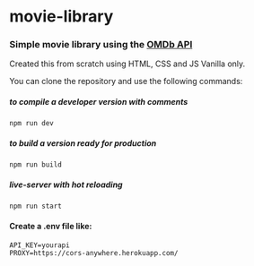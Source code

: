 # movie-library
### Simple movie library using the [OMDb API](http://www.omdbapi.com/)

Created this from scratch using HTML, CSS and JS Vanilla only.

You can clone the repository and use the following commands:


##### to compile a developer version with comments
```shell
npm run dev
```

##### to build a version ready for production
```shell
npm run build
```

##### live-server with hot reloading
```shell
npm run start
```

#### Create a .env file like:

```shell
API_KEY=yourapi
PROXY=https://cors-anywhere.herokuapp.com/
```
